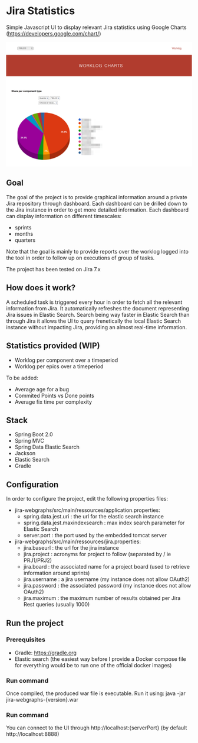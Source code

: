 # Jira Statistics

Simple Javascript UI to display relevant Jira statistics using Google Charts (https://developers.google.com/chart/)

![Homepage](/assets/homepage.png)

## Goal

The goal of the project is to provide graphical information around a private Jira repository through dashboard.
Each dashboard can be drilled down to the Jira instance in order to get more detailed information.
Each dashboard can display information on different timescales:
* sprints
* months
* quarters

Note that the goal is mainly to provide reports over the worklog logged into the tool in order to follow up on executions of group of tasks.

The project has been tested on Jira 7.x

## How does it work?

A scheduled task is triggered every hour in order to fetch all the relevant information from Jira. It automatically refreshes the document representing Jira issues in Elastic Search.
Search being way faster in Elastic Search than through Jira it allows the UI to query frenetically the local Elastic Search instance without impacting Jira, providing an almost real-time information.

## Statistics provided (WIP)

* Worklog per component over a timeperiod
* Worklog per epics over a timeperiod

To be added:
* Average age for a bug
* Commited Points vs Done points
* Average fix time per complexity


## Stack

* Spring Boot 2.0
* Spring MVC
* Spring Data Elastic Search 
* Jackson
* Elastic Search
* Gradle

## Configuration

In order to configure the project, edit the following properties files:
* jira-webgraphs/src/main/ressources/application.properties:
  * spring.data.jest.uri : the url for the elastic search instance
  * spring.data.jest.maxindexsearch : max index search parameter for Elastic Search
  * server.port : the port used by the embedded tomcat server
* jira-webgraphs/src/main/ressources/jira.properties:
  * jira.baseurl : the url for the jira instance
  * jira.project : acronyms for project to follow (separated by / ie PRJ1/PRJ2)
  * jira.board : the associated name for a project board (used to retrieve information around sprints)
  * jira.username : a jira username (my instance does not allow OAuth2)
  * jira.password : the associated password (my instance does not allow OAuth2)
  * jira.maximum : the maximum number of results obtained per Jira Rest queries (usually 1000)
  
## Run the project
### Prerequisites

* Gradle: https://gradle.org
* Elastic search (the easiest way before I provide a Docker compose file for everything would be to run one of the official docker images)

### Run command

Once compiled, the produced war file is executable. Run it using: 
java -jar jira-webgraphs-{version}.war 

### Run command

You can connect to the UI through http://localhost:{serverPort} (by default http://localhost:8888)
  
